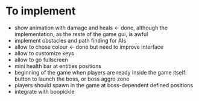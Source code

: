 # To implement

- show animation with damage and heals <- done, although the implementation, as the reste of the game gui, is awful
- implement obstacles and path finding for AIs
- allow to chose colour <- done but need to improve interface
- allow to customize keys
- allow to go fullscreen
- mini health bar at entities positions
- beginning of the game when players are ready inside the game itself: button to launch the boss, or boss aggro zone
- players should spawn in the game at boss-dependent defined positions
- integrate with boopickle
